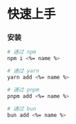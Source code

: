 # 快速上手

### 安装

```bash
# 通过 npm
npm i <%= name %>

# 通过 yarn
yarn add <%= name %>

# 通过 pnpm
pnpm add <%= name %>

# 通过 bun
bun add <%= name %>
```
